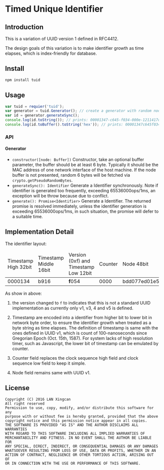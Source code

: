 # Timed Unique Identifier

## Introduction
This is a variation of UUID version 1 defined in RFC4412. 

The design goals of this variation is to make identifier growth as time
elapses, which is index-friendly for database.
## Install
```bash
npm install tuid
```
## Usage

```javascript
var tuid = requier('tuid');
var generator = tuid.Generator(); // create a generator with random node id
var id = generator.generateSync();
console.log(id.toString()); // prints: 00001347-c645-f034-000e-1211417da52c
console.log(id.toBuffer().toString('hex')); // prints: 00001347c645f034000e1211417da52c
```
### API
#### Generator
* `constructor([node: Buffer])`
  Constructor, take an optional buffer parameter, the buffer should be 
  at least 6 byte. Typically it should be the MAC address of one network 
  interface of the host machine. If the node buffer is not presented,
  random 6 bytes will be fetched via `crypto.getPseudoRandomBytes`.
* `generateSync(): Identifier` 
  Generate a Identifier synchronously. Note if identifier is generated 
  too frequently, exceeding 65536000ops/1ms, an exception will be throw
  because due to conflict.
*  `generate(): Promise<Identifier>`
  Generate a Identifier. The returned promise is resolved immediately, 
  unless the identifier generation is exceeding 65536000ops/1ms, in such
  situation, the promise will defer to a suitable time. 
## Implementation Detail
The identifier layout: 

  <table>
    <thead>
      <td>Timestamp High 32bit</td>
      <td>Timestamp Middle 16bit</td>
      <td>Version (0xf) and Timestamp Low 12bit</td>
      <td>Counter</td>
      <td>Node 48bit</td>
    </thead>
    <tbody>
      <tr>
        <td>0000134</td>
        <td>b916</td>
        <td><strong>f</strong>054</td>
        <td>0000</td>
        <td>bdd077ed01e5</td>
      </tr>
    </tbody>
  </table>
  
As show in above:

1. the version changed to `f` to indicates that this is 
not a standard UUID implementation as currently only v1, v3, 4 and v5 is
defined. 

2. Timestamp are encoded into a identifier from higher bit 
to lower bit in network byte order, to ensure the identifier growth when
treated as a byte string as time elapses. The definition of timestamp is
same with the ones defined in UUID v1, which is count of 100-nanoseconds 
since Gregorian Epoch (Oct. 15th, 1587). For system lacks of high 
resolution timer, such as Javascript, the lower bit of timestamp can be 
emulated by counter. 

3. Counter field replaces the clock sequence high field and clock
sequence low field to keep it simple.

4. Node field remains same with UUID v1.

## License
```
Copyright (C) 2016 LAN Xingcan
All right reserved
Permission to use, copy, modify, and/or distribute this software for any
purpose with or without fee is hereby granted, provided that the above
copyright notice and this permission notice appear in all copies.
THE SOFTWARE IS PROVIDED "AS IS" AND THE AUTHOR DISCLAIMS ALL WARRANTIES
WITH REGARD TO THIS SOFTWARE INCLUDING ALL IMPLIED WARRANTIES OF
MERCHANTABILITY AND FITNESS. IN NO EVENT SHALL THE AUTHOR BE LIABLE FOR
ANY SPECIAL, DIRECT, INDIRECT, OR CONSEQUENTIAL DAMAGES OR ANY DAMAGES
WHATSOEVER RESULTING FROM LOSS OF USE, DATA OR PROFITS, WHETHER IN AN
ACTION OF CONTRACT, NEGLIGENCE OR OTHER TORTIOUS ACTION, ARISING OUT OF
OR IN CONNECTION WITH THE USE OR PERFORMANCE OF THIS SOFTWARE.
```

